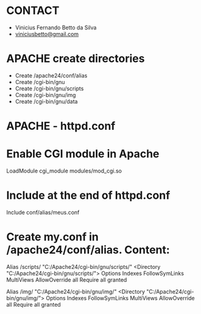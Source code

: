 # CONTACT
- Vinicius Fernando Betto da Silva
- viniciusbetto@gmail.com

# APACHE create directories
- Create /apache24/conf/alias
- Create /cgi-bin/gnu
- Create /cgi-bin/gnu/scripts
- Create /cgi-bin/gnu/img
- Create /cgi-bin/gnu/data


# APACHE - httpd.conf
# Enable CGI module in Apache
LoadModule cgi_module modules/mod_cgi.so

# Include at the end of httpd.conf
Include conf/alias/meus.conf

# Create my.conf in /apache24/conf/alias. Content:

Alias /scripts/ "C:/Apache24/cgi-bin/gnu/scripts/"
<Directory "C:/Apache24/cgi-bin/gnu/scripts/">
    Options Indexes FollowSymLinks MultiViews
    AllowOverride all
    Require all granted
</Directory>

Alias /img/ "C:/Apache24/cgi-bin/gnu/img/"
<Directory "C:/Apache24/cgi-bin/gnu/img/">
    Options Indexes FollowSymLinks MultiViews
    AllowOverride all
    Require all granted
</Directory>

